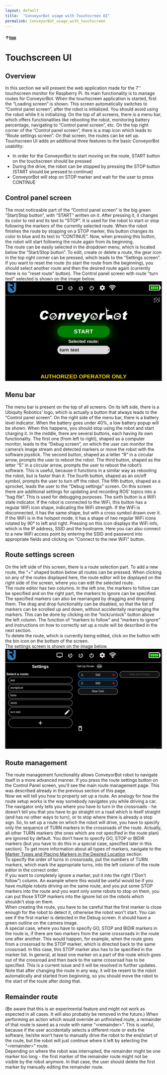 ```yaml
---
layout: default
title:  "ConveyorBot usage with Touchscreen UI"
permalink: ConveyorBot_usage_with_touchscreen
---
```


#### &uarr;[top](https://ubiquityrobotics.github.io/ConveyorBot_learn/)

# Touchscreen UI

## Overview
In this section we will present the web application made for the 7'' touchscreen monitor for Raspberry Pi. Its main functionality is to manage routes for ConveyorBot. When the touchscreen application is started, first the “Loading screen” is shown. This screen automatically switches to “Control panel screen”, after the robot is initialized. You should avoid using the robot while it is initializing. On the top of all screens, there is a menu bar, which offers functionalities like rebooting the robot, monitoring battery percentage, navigating to “Control panel screen”, etc. On the top right corner of the “Control panel screen”, there is a map icon which leads to “Route settings screen”. On that screen, the routes can be set up.  
Touchscreen UI adds an additional three features to the basic ConveyorBot usability:
- In order for the ConveyorBot to start moving on the route, START button on the touchscreen should be pressed
- During the drive, the robot can be stopped by pressing the STOP button (START should be pressed to continue)
- ConveyorBot will stop on STOP marker and wait for the user to press CONTINUE

## Control panel screen
The most noticeable part of the “Control panel screen” is the big green “Start/Stop button”, with “START” written on it. After pressing it, it changes its color to red and its text to “STOP”. It is used for the robot to start or stop following the markers of the currently selected route. When the robot finishes the route by stopping on a STOP marker, this button changes its color to blue and its text to “CONTINUE”. Now, when pressing this button, the robot will start following the route again from its beginning.  
The route can be easily selected in the dropdown menu, which is located below the “Start/Stop button”. To edit, create or delete a route, the gear icon in the top right corner can be pressed, which leads to the “Settings screen”. If you want to reset the route (to start the route from the beginning), you should select another route and then the desired route again (currently there is no "reset route" button).
The Control panel screen with route "turn test" selected is shown on the image below.  
<img src="ConveyorBot/assets/control_panel_screen.png" >

## Menu bar
The menu bar is present on the top of all screens. On its left side, there is a Ubiquity Robotics’ logo, which is actually a button that always leads to the “Control panel screen”. On the right side of the menu bar, there is a battery level indicator. When the battery goes under 40%, a low battery popup will be shown. When this happens, you should stop using the robot and start charging it.  In the middle, there are several buttons, each having its own functionality. The first one (from left to right), shaped as a computer monitor, leads to the “Debug screen”, on which the user can monitor the camera’s image stream and detected markers or move the robot with the software joystick. The second button, shaped as a letter “R” in a circular arrow, prompts the user to reboot the robot. The third button, shaped as the letter “S” in a circular arrow, prompts the user to reboot the robot’s software. This is useful, because it functions in a similar way as rebooting the robot, but is faster than it. The fourth button, shaped as an on/off symbol, prompts the user to turn off the robot. The fifth button, shaped as a sprocket, leads the user to the "Debug settings" screen. On this screen there are additional settings for updating and recording ROS’ topics into a “bag file”. This is used for debugging purposes. The sixth button is a WiFi state indicator. If the robot is connected to the WiFi, this button has a regular WiFi icon shape, indicating the WiFi strength. If the WiFi is disconnected, it has the same shape, but with a cross symbol drawn over it. If the WiFi is in the hotspot mode, it has a shape of two regular WiFi icons rotated by 90° to left and right. Pressing on this icon displays the WiFi info, which is the IP address, SSID and the hostname. Here you can also connect to a new WiFi access point by entering the SSID and password into appropriate fields and clicking on "Connect to the new WiFi" button.

## Route settings screen
On the left side of this screen, there is a route selection part. To add a new route, the “+” shaped button below all routes can be pressed. When clicking on any of the routes displayed here, the route editor will be displayed on the right side of the screen, where you can edit the selected route.  
The route editor has two columns. In the left one, the markers to follow can be specified and on the right part, the markers to ignore can be specified. The specified markers can also be rearranged by dragging and dropping them. The drag and drop functionality can be disabled, so that the list of markers can be scrolled up and down, without accidentally rearranging the markers. This can be done by clicking on the “lock/unlock” button above the left column. The function of “markers to follow” and “markers to ignore” and instructions on how to correctly set up a route will be described in the next section.  
To delete the route, which is currently being edited, click on the button with the bin icon on the bottom of the screen.  
The settings screen is shown on the image below.  
<img src="ConveyorBot/assets/settings_screen.png" >

## Route management
The route management functionality allows ConveyorBot robot to navigate itself in a more advanced manner. If you press the route settings button on the Control Panel screen, you'll see the main route management page. This was described already in the previous section of this page.  
Now we will tell you how to properly set up a route. An analogy for how the route setup works is the way somebody navigates you while driving a car. The navigator only tells you where you have to turn in the crossroads - he doesn’t tell you that you have to go straight on a road which is itself straight (and has no other ways to turn), or to stop where there is already a stop sign. So, to set up a route on which the robot will drive, you have to specify only the sequence of TURN markers in the crossroads of the route. Actually, all other TURN markers (the ones which are not specified in the route plan) are ignored by default. You don’t have to specify GO, STOP or BIDIR markers (but you have to do this in a special case, specified later in this section). To get more information about all types of markers, navigate to the [Marker Types and Placing Markers in the Desired Location](marker_types_and_placing_them.md) section.  
To specify the order of turns in crossroads, put the numbers of TURN markers, which mark the appropriate turns, into the left column of the route editor in the correct order.  
If you want to completely ignore a marker, put it into the right (“Don’t follow”) column. An example where this would be useful would be if you have multiple robots driving on the same route, and you put some STOP markers into the route and you want only some robots to stop on them, you can put those STOP markers into the ignore list on the robots which shouldn’t stop on them.  
When creating the route, you have to be careful that the first marker is close enough for the robot to detect it, otherwise the robot won't start. You can see if the first marker is detected in the Debug screen. It should have a green outline on the camera image.  
A special case, where you have to specify GO, STOP and BIDIR markers in the route is, if there are two markers from the same crossroads in the route one after another. This would happen, for example, when the route goes from a crossroad to the STOP marker, which is directed back to the same crossroad. In this case, this STOP marker also has to be specified in the marker list. In general, at least one marker on a part of the route which goes out of the crossroad and then back to the same crossroad has to be specified. This is a current issue and it will be resolved in further updates.
Note that after changing the route in any way, it will be resent to the robot automatically and started from beginning, so you should move the robot to the start of the route after doing that. 

## Remainder route
(Be aware that this is an experimental feature and might not work as expected in all cases. It will also probably be removed in the future.)
When performing an action which would override an unfinished route, a remainder of that route is saved as a route with name “\<remainder\>”. This is useful, because if the user accidentally selects a different route or exits the software, he/she won’t have to manually drive the robot to the end/start of the route, but the robot will just continue where it left by selecting the “\<remainder\>” route.  
Depending on where the robot was interrupted, the remainder might be one marker too long - the first marker of the remainder route might not be visible by the robot anymore. In that case, the user should delete the first marker by manually editing the remainder route.

